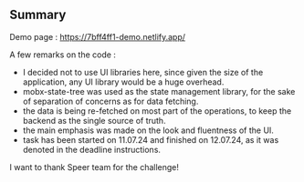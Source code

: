 ## Summary

Demo page : https://7bff4ff1-demo.netlify.app/

A few remarks on the code :

- I decided not to use UI libraries here, since given the size of the application, any UI library would be a huge overhead.
- mobx-state-tree was used as the state management library, for the sake of separation of concerns as for data fetching.
- the data is being re-fetched on most part of the operations, to keep the backend as the single source of truth.
- the main emphasis was made on the look and fluentness of the UI.
- task has been started on 11.07.24 and finished on 12.07.24, as it was denoted in the deadline instructions.

I want to thank Speer team for the challenge!
